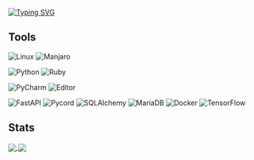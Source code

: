 [![Typing SVG](https://readme-typing-svg.herokuapp.com?font=times+new+roman&size=50&color=8622F7&vCenter=true&width=1000&lines=I'm+Infinity,+Hello+There!;I+like+Python+and+Animes)](https://git.io/typing-svg)


## Tools
 
![Linux](https://img.shields.io/badge/OS-Linux-purple?style=flat&logo=linux&logoColor=white)
![Manjaro](https://img.shields.io/badge/Distro-Manjaro-purple?style=flat&logo=manjaro&logoColor=white)


![Python](https://img.shields.io/badge/Language-Python-blue?style=flat&logo=python&logoColor=white)
![Ruby](https://img.shields.io/badge/Language-Ruby-blue?style=flat&logo=ruby&logoColor=white)


![PyCharm](https://img.shields.io/badge/IDE-PyCharm-darkblue?style=flat&logo=pycharm&logoColor=white)
![Editor](https://img.shields.io/badge/Editor-VisualStudioCode-darkblue?style=flat&logo=visualstudiocode&logoColor=white)


![FastAPI](https://img.shields.io/badge/Framework-FastAPI-red?style=flat&logo=fastapi&logoColor=white)
![Pycord](https://img.shields.io/badge/DiscordWrapper-Pycord-red?style=flat&logo=discord&logoColor=white)
![SQLAlchemy](https://img.shields.io/badge/ORM-SQLAlchemy-red)
![MariaDB](https://img.shields.io/badge/Database-MariaDB-red?style=flat&logo=mariadb&logoColor=white)
![Docker](https://img.shields.io/badge/Container-Docker-red?style=flat&logo=docker&logoColor=white)
![TensorFlow](https://img.shields.io/badge/ML-TensorFlow-red?style=flat&logo=tensorflow&logoColor=white)


## Stats

<a href="https://github.com/anuraghazra/github-readme-stats">
  <img align="center" src=https://github-readme-stats.vercel.app/api?username=Inf-inity&theme=midnight-purple&show_icons=true&include_all_commits=true"/>
</a>
<a href="https://github.com/anuraghazra/github-readme-stats">
  <img align="center" src="https://github-readme-stats.vercel.app/api/top-langs/?username=Inf-inity&theme=midnight-purple&show_icons=true&layout=compact&hide=go"/>
</a>
